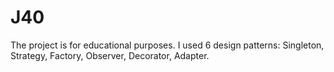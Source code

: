 # J40
The project is for educational purposes.
I used 6 design patterns: Singleton, Strategy, Factory, Observer, Decorator, Adapter.
